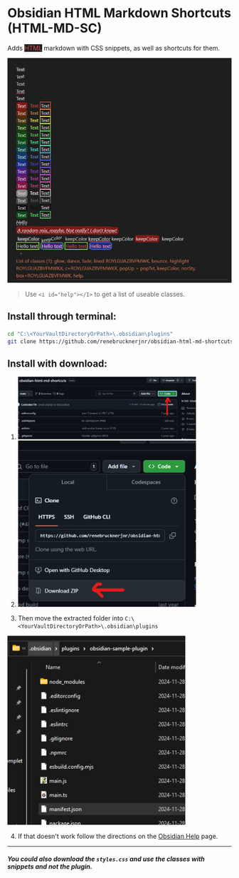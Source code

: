 # Obsidian HTML Markdown Shortcuts (HTML-MD-SC)

Adds <span style="color:#D05050;background:#1E1E1E;">HTML</span> markdown with CSS snippets, as well as shortcuts for them.

![Example](Example.png)
> Use `<i id="help"></I>` to get a list of useable classes.

## Install through terminal:

```bash
cd "C:\<YourVaultDirectoryOrPath>\.obsidian\plugins"
git clone https://github.com/renebrucknerjnr/obsidian-html-md-shortcuts.git
```

## Install with download:
1. <img src="Step1.png" width="400">

2. <img src="Step2.png" width="400">

3. Then move the extracted folder into `C:\<YourVaultDirectoryOrPath>\.obsidian\plugins`

<img src="Step3.png" width="400">

4. If that doesn't work follow the directions on the [Obsidian Help](https://help.obsidian.md/Extending+Obsidian/Community+plugins) page.

***

##### You could also download the `styles.css` and use the classes with snippets and not the plugin.
